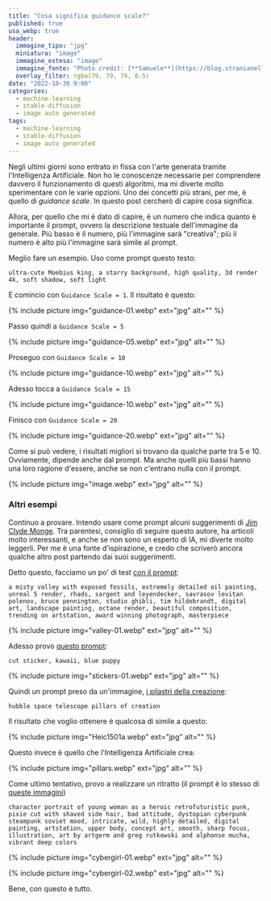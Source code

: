 ```yaml
---
title: "Cosa significa guidance scale?"
published: true
usa_webp: true
header:
  immagine_tipo: "jpg"
  miniatura: "image"
  immagine_estesa: "image"
  immagine_fonte: "Photo credit: [**Samuele**](https://blog.stranianelli.com/)"
  overlay_filter: rgba(79, 79, 79, 0.5)
date: "2022-10-30 9:00"
categories:
  - machine-learning
  - stable-diffusion
  - image auto generated
tags:
  - machine-learning
  - stable-diffusion
  - image auto generated
---
```


Negli ultimi giorni sono entrato in fissa con l'arte generata tramite l'Intelligenza Artificiale. Non ho le conoscenze necessarie per comprendere davvero il funzionamento di questi algoritmi, ma mi diverte molto sperimentare con le varie opzioni. Uno dei concetti più strani, per me, è quello di _guidance scale_. In questo post cercherò di capire cosa significa.

Allora, per quello che mi è dato di capire, è un numero che indica quanto è importante il prompt, ovvero la descrizione testuale dell'immagine da generale. Più basso è il numero, più l'immagine sarà "creativa"; più il numero è alto più l'immagine sarà simile al prompt.

Meglio fare un esempio. Uso come prompt questo testo:

```
ultra-cute Moebius king, a starry background, high quality, 3d render 4k, soft shadow, soft light
```

E comincio con `Guidance Scale = 1`. Il risultato è questo:

{% include picture img="guidance-01.webp" ext="jpg" alt="" %}

Passo quindi a `Guidance Scale = 5`

{% include picture img="guidance-05.webp" ext="jpg" alt="" %}

Proseguo con `Guidance Scale = 10`

{% include picture img="guidance-10.webp" ext="jpg" alt="" %}

Adesso tocca a `Guidance Scale = 15`

{% include picture img="guidance-10.webp" ext="jpg" alt="" %}

Finisco con `Guidance Scale = 20`

{% include picture img="guidance-20.webp" ext="jpg" alt="" %}

Come si può vedere, i risultati migliori si trovano da qualche parte tra 5 e 10. Ovviamente, dipende anche dal prompt. Ma anche quelli più bassi hanno una loro ragione d'essere, anche se non c'entrano nulla con il prompt.

{% include picture img="image.webp" ext="jpg" alt="" %}

### Altri esempi

Continuo a provare. Intendo usare come prompt alcuni suggerimenti di [Jim Clyde Monge](https://medium.com/@jimclydemonge). Tra parentesi, consiglio di seguire questo autore, ha articoli molto interessanti, e anche se non sono un esperto di IA, mi diverte molto leggerli. Per me è una fonte d'ispirazione, e credo che scriverò ancora qualche altro post partendo dai suoi suggerimenti.

Detto questo, facciamo un po' di test [con il prompt](https://medium.com/codex/stable-diffusion-arrives-in-photoshop-heres-how-to-install-3db277491023):

```
a misty valley with exposed fossils, extremely detailed oil painting, unreal 5 render, rhads, sargent and leyendecker, savrasov levitan polenov, bruce pennington, studio ghibli, tim hildebrandt, digital art, landscape painting, octane render, beautiful composition, trending on artstation, award winning photograph, masterpiece
```

{% include picture img="valley-01.webp" ext="jpg" alt="" %}

Adesso provo [questo prompt](https://medium.com/mlearning-ai/how-to-make-super-cute-stickers-with-ai-in-under-2-minutes-782892641ba7):

```
cut sticker, kawaii, blue puppy
```

{% include picture img="stickers-01.webp" ext="jpg" alt="" %}

Quindi un prompt preso da un'immagine, [i pilastri della creazione](https://it.wikipedia.org/wiki/Pilastri_della_Creazione#/media/File:Heic1501a.png):

```
hubble space telescope pillars of creation
```

Il risultato che voglio ottenere è qualcosa di simile a questo:

{% include picture img="Heic1501a.webp" ext="jpg" alt="" %}

Questo invece è quello che l'Intelligenza Artificiale crea:

{% include picture img="pillars.webp" ext="jpg" alt="" %}

Come ultimo tentativo, provo a realizzare un ritratto (il prompt è lo stesso di [queste immagini](https://lexica.art/prompt/d1dadd1c-20a6-4586-b39a-0a970812431d))

```
character portrait of young woman as a heroic retrofuturistic punk, pixie cut with shaved side hair, bad attitude, dystopian cyberpunk steampunk soviet mood, intricate, wild, highly detailed, digital painting, artstation, upper body, concept art, smooth, sharp focus, illustration, art by artgerm and greg rutkowski and alphonse mucha, vibrant deep colors
```

{% include picture img="cybergirl-01.webp" ext="jpg" alt="" %}

{% include picture img="cybergirl-02.webp" ext="jpg" alt="" %}

Bene, con questo è tutto.

